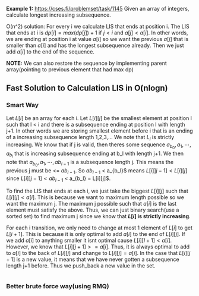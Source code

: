 **Example 1:** https://cses.fi/problemset/task/1145
Given an array of integers, calculate longest increasing subsequence.

O(n^2) solution: For every i we calculate LIS that ends at position i. The LIS that ends at i is 
$dp[i] = max(dp[j])+1$ if $j < i$ and $a[j] < a[i].$ In other words, we are ending at position i at value $a[i]$ so we want the previous $a[j]$ that is smaller than $a[i]$ and has the longest subsequence already. Then we just add $a[i]$ to the end of the sequence.

**NOTE:** We can also restore the sequence by implementing parent array(pointing to previous element that had max dp)

## Fast Solution to Calculation LIS in O(nlogn)
### Smart Way
Let $L[i]$ be an array for each i. Let $L[i][j]$ be the smallest element at position l such that l < i and there is a subsequence ending at position l with length j+1. In other words we are storing smallest element before i that is an ending of a increasing subsequence length 1,2,3,...
We note that $L_i$ is strictly increasing. We know that if j is valid, then theres some sequence $a_{b_0}, a_{1}, \cdots, a_{b_l}$ that is increasing subsequence ending at b_l with length j+1. We then note that $a_{b_0}, a_{1}, \cdots, a{b_{l-1}}$ is a subsequence length j. This means the previous j must be <= $a{b_{l-1}}$. So $a{b_{l-1}}$ < a_{b_l}$ means $L[i]]j-1] < L[i][j]$ since $L[i]]j-1] < a{b_{l-1}}$ < a_{b_l} = L[i][j]$.

To find the LIS that ends at each i, we just take the biggest $L[i][j]$ such that $L[i][j] < a[i].$ This is because we want to maximum length possible so we want the maximum j. The maximum j possible such that $a[i]$ is the last element must satisfy the above. Thus, we can just binary search(use a sorted set) to find maximum j since we know that **$L[i]$ is strictly increasing**.

For each i transition, we only need to change at most 1 element of $L[i]$ to get $L[i+1]$. This is because it is only optimal to add $a[i]$ to the end of $L[i][j]$. If we add $a[i]$ to anything smaller it isnt optimal cause $L[i][l+1] < a[i]$. However, we know that $L[i][j+1] >= a[i]$. Thus, it is always optimal to add to $a[i]$ to the back of $L[i][j]$ and change to $L[i][j] = a[i]$. In the case that $L[i][j+1]$ is a new value, it means that we have never gotten a subsequence length j+1 before. Thus we push_back a new value in the set.

```cpp


```


### Better brute force way(using RMQ)

